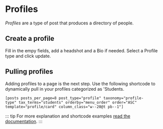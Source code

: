# Profiles

_Profiles_ are a type of post that produces a directory of people.

## Create a profile

Fill in the empy fields, add a headshot and a Bio if needed. Select a Profile type and click update.

<ImageStage title="Admin View" filename="profile-admin.jpg" caption="Notice Profile Types in the side bar. Taxonomies can target sub groups." />


## Pulling profiles
Adding profiles to a page is the next step. Use the following shortcode to dynamically pull in your profiles categorized as 'Students.


```
[posts posts_per_page=8 post_type="profile" taxonomy="profile-type" tax_terms="students" orderby="menu_order" order="ASC" template="profile/card" column_class="w--20@t pb--1"]
```

::: tip
For more explanation and shortcode examples [read the documentation](/wp/features/shortcodes.html#posts-shortcode).
:::

<ImageStage title="Admin View" filename="profile-page-admin.jpg" caption="Tax_term will pull at the profiles tagged 'Students'. ASC order is for ascending alphabetically" />
<ImageStage title="Live View" filename="profile-live.jpg"caption="Clicking on View Profile will launch the pop up modal with the bio and contact information." />







